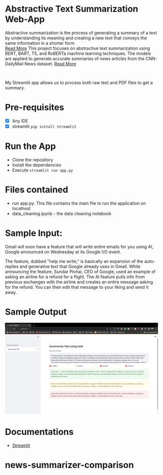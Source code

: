 # Abstractive Text Summarization Web-App

Abstractive summarization is the process of generating a summary of a text by understanding its meaning and creating a new text that conveys the same information in a shorter form.  
<a href="#Documentations">Read More</a>
This project focuses on abstractive text summarization using BERT, BART, T5, and RoBERTa machine learning techniques. The models are applied to generate accurate summaries of news articles from the CNN-DailyMail News dataset.
<a href="#Documentations">Read More</a>

<br>

My Streamlit app allows us to process both raw text and PDF files to get a summary.




# Pre-requisites
* [x] Any IDE
* [x] streamlit `pip install streamlit`

# Run the App
- Clone the repository 
- Install the dependencies
- Execute `streamlit run app.py`

# Files contained
- run app.py: This file contains the main file to run the application on localhost 
- data_cleaning.ipynb - the data cleaning notebook


# Sample Input:
Gmail will soon have a feature that will write entire emails for you using AI, Google announced on Wednesday at its Google I/O event.

The feature, dubbed "help me write," is basically an expansion of the auto-replies and generative text that Google already uses in Gmail. While announcing the feature, Sundar Pichai, CEO of Google, used an example of asking an airline for a refund for a flight. The AI feature pulls info from previous exchanges with the airline and creates an entire message asking for the refund. You can then edit that message to your liking and send it away.

# Sample Output
<img src="sampleOutput.png" width="600" height="300">

# Documentations

* <a href="https://docs.streamlit.io/">Streamlit</a>
# news-summarizer-comparison
